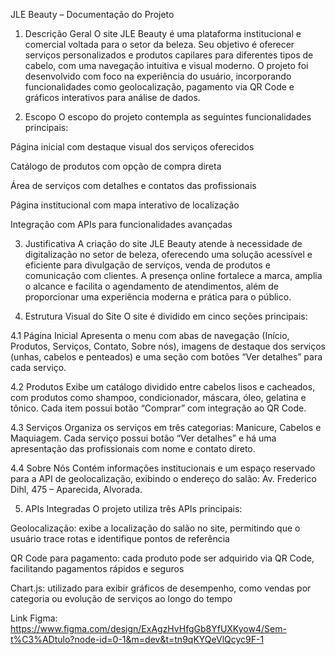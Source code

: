 JLE Beauty – Documentação do Projeto
1. Descrição Geral
O site JLE Beauty é uma plataforma institucional e comercial voltada para o setor da beleza. Seu objetivo é oferecer serviços personalizados e produtos capilares para diferentes tipos de cabelo, com uma navegação intuitiva e visual moderno. O projeto foi desenvolvido com foco na experiência do usuário, incorporando funcionalidades como geolocalização, pagamento via QR Code e gráficos interativos para análise de dados.

2. Escopo
  O escopo do projeto contempla as seguintes funcionalidades principais:

  Página inicial com destaque visual dos serviços oferecidos

  Catálogo de produtos com opção de compra direta

  Área de serviços com detalhes e contatos das profissionais

  Página institucional com mapa interativo de localização

  Integração com APIs para funcionalidades avançadas

3. Justificativa
  A criação do site JLE Beauty atende à necessidade de digitalização no setor de beleza, oferecendo uma solução acessível e eficiente para divulgação de serviços, venda de produtos e comunicação com clientes. A presença online fortalece a marca, amplia o alcance e facilita o agendamento de atendimentos, além de proporcionar uma experiência moderna e prática para o público.

4. Estrutura Visual do Site
  O site é dividido em cinco seções principais:

  4.1 Página Inicial Apresenta o menu com abas de navegação (Início, Produtos, Serviços, Contato, Sobre nós), imagens de destaque dos serviços (unhas, cabelos e penteados) e uma seção com botões “Ver detalhes” para cada serviço.

  4.2 Produtos Exibe um catálogo dividido entre cabelos lisos e cacheados, com produtos como shampoo, condicionador, máscara, óleo, gelatina e tônico. Cada item possui botão “Comprar” com integração ao QR Code.

  4.3 Serviços Organiza os serviços em três categorias: Manicure, Cabelos e Maquiagem. Cada serviço possui botão “Ver detalhes” e há uma apresentação das profissionais com nome e contato direto.

  4.4 Sobre Nós Contém informações institucionais e um espaço reservado para a API de geolocalização, exibindo o endereço do salão: Av. Frederico Dihl, 475 – Aparecida, Alvorada.

5. APIs Integradas
  O projeto utiliza três APIs principais:

  Geolocalização: exibe a localização do salão no site, permitindo que o usuário trace rotas e identifique pontos de referência

  QR Code para pagamento: cada produto pode ser adquirido via QR Code, facilitando pagamentos rápidos e seguros

  Chart.js: utilizado para exibir gráficos de desempenho, como vendas por categoria ou evolução de serviços ao longo do tempo

Link Figma: https://www.figma.com/design/ExAgzHvHfgGb8YfUXKyow4/Sem-t%C3%ADtulo?node-id=0-1&m=dev&t=tn9qKYQeVlQcyc9F-1
